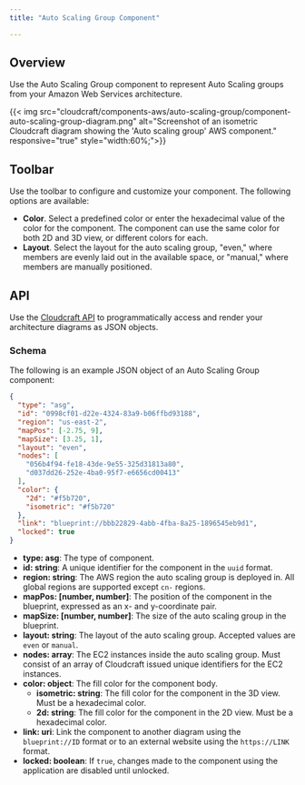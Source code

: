 ```yaml
---
title: "Auto Scaling Group Component"

---
```

## Overview

Use the Auto Scaling Group component to represent Auto Scaling groups from your Amazon Web Services architecture.

{{< img src="cloudcraft/components-aws/auto-scaling-group/component-auto-scaling-group-diagram.png" alt="Screenshot of an isometric Cloudcraft diagram showing the 'Auto scaling group' AWS component." responsive="true" style="width:60%;">}}

## Toolbar

Use the toolbar to configure and customize your component. The following options are available:

- **Color**. Select a predefined color or enter the hexadecimal value of the color for the component. The component can use the same color for both 2D and 3D view, or different colors for each.
- **Layout**. Select the layout for the auto scaling group, "even," where members are evenly laid out in the available space, or "manual," where members are manually positioned.

## API

Use the [Cloudcraft API][1] to programmatically access and render your architecture diagrams as JSON objects.

### Schema

The following is an example JSON object of an Auto Scaling Group component:

```json
{
  "type": "asg",
  "id": "0998cf01-d22e-4324-83a9-b06ffbd93188",
  "region": "us-east-2",
  "mapPos": [-2.75, 9],
  "mapSize": [3.25, 1],
  "layout": "even",
  "nodes": [
    "056b4f94-fe18-43de-9e55-325d31813a80",
    "d037dd26-252e-4ba0-95f7-e6656cd00413"
  ],
  "color": {
    "2d": "#f5b720",
    "isometric": "#f5b720"
  },
  "link": "blueprint://bbb22829-4abb-4fba-8a25-1896545eb9d1",
  "locked": true
}
```

- **type: asg**: The type of component.
- **id: string**: A unique identifier for the component in the `uuid` format.
- **region: string**: The AWS region the auto scaling group is deployed in.  All global regions are supported except `cn-` regions.
- **mapPos: [number, number]**: The position of the component in the blueprint, expressed as an x- and y-coordinate pair.
- **mapSize: [number, number]**: The size of the auto scaling group in the blueprint.
- **layout: string**: The layout of the auto scaling group. Accepted values are `even` or `manual`.
- **nodes: array**: The EC2 instances inside the auto scaling group. Must consist of an array of Cloudcraft issued unique identifiers for the EC2 instances.
- **color: object**: The fill color for the component body.
  - **isometric: string**: The fill color for the component in the 3D view. Must be a hexadecimal color.
  - **2d: string**: The fill color for the component in the 2D view. Must be a hexadecimal color.
- **link: uri**: Link the component to another diagram using the `blueprint://ID` format or to an external website using the `https://LINK` format.
- **locked: boolean**: If `true`, changes made to the component using the application are disabled until unlocked.

[1]: https://developers.cloudcraft.co/

